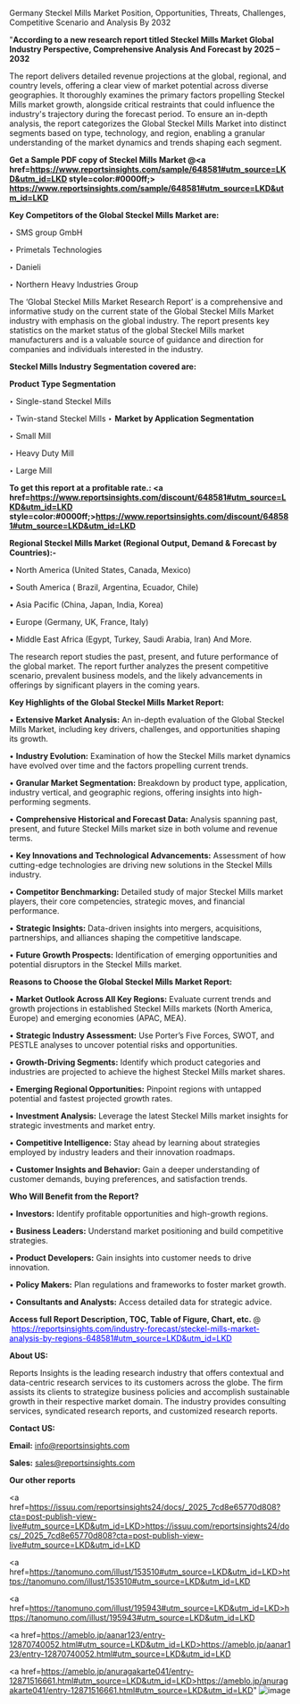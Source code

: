 Germany Steckel Mills Market Position, Opportunities, Threats, Challenges, Competitive Scenario and Analysis By 2032

"<strong>According to a new research report titled Steckel Mills Market Global Industry Perspective, Comprehensive Analysis And Forecast by 2025 – 2032</strong>

The report delivers detailed revenue projections at the global, regional, and country levels, offering a clear view of market potential across diverse geographies. It thoroughly examines the primary factors propelling Steckel Mills market growth, alongside critical restraints that could influence the industry's trajectory during the forecast period. To ensure an in-depth analysis, the report categorizes the Global Steckel Mills Market into distinct segments based on type, technology, and region, enabling a granular understanding of the market dynamics and trends shaping each segment.

<strong>Get a Sample PDF copy of Steckel Mills Market </strong><strong>@<a href=https://www.reportsinsights.com/sample/648581#utm_source=LKD&utm_id=LKD style=color:#0000ff;> https://www.reportsinsights.com/sample/648581#utm_source=LKD&utm_id=LKD</a></strong></font>

<strong>Key Competitors of the Global Steckel Mills Market are:</strong>

‣ SMS group GmbH

‣ Primetals Technologies

‣ Danieli

‣ Northern Heavy Industries Group

The ‘Global Steckel Mills Market Research Report’ is a comprehensive and informative study on the current state of the Global Steckel Mills Market industry with emphasis on the global industry. The report presents key statistics on the market status of the global Steckel Mills market manufacturers and is a valuable source of guidance and direction for companies and individuals interested in the industry.

<strong>Steckel Mills Industry Segmentation covered are:</strong>

<strong>Product Type Segmentation</strong>

‣ Single-stand Steckel Mills

‣ Twin-stand Steckel Mills
‣ 
<strong>Market by Application Segmentation</strong>

‣ Small Mill

‣ Heavy Duty Mill

‣ Large Mill

<strong>To get this report at a profitable rate.: <a href=https://www.reportsinsights.com/discount/648581#utm_source=LKD&utm_id=LKD style=color:#0000ff;>https://www.reportsinsights.com/discount/648581#utm_source=LKD&utm_id=LKD</a></strong></font>

<strong>Regional Steckel Mills Market (Regional Output, Demand &amp; Forecast by Countries):-</strong>

• North America (United States, Canada, Mexico)

• South America ( Brazil, Argentina, Ecuador, Chile)

• Asia Pacific (China, Japan, India, Korea)

• Europe (Germany, UK, France, Italy)

• Middle East Africa (Egypt, Turkey, Saudi Arabia, Iran) And More.

The research report studies the past, present, and future performance of the global market. The report further analyzes the present competitive scenario, prevalent business models, and the likely advancements in offerings by significant players in the coming years.

<strong>Key Highlights of the Global Steckel Mills Market Report:</strong>

• <strong>Extensive Market Analysis:</strong> An in-depth evaluation of the Global Steckel Mills Market, including key drivers, challenges, and opportunities shaping its growth.

• <strong>Industry Evolution:</strong> Examination of how the Steckel Mills market dynamics have evolved over time and the factors propelling current trends.

• <strong>Granular Market Segmentation:</strong> Breakdown by product type, application, industry vertical, and geographic regions, offering insights into high-performing segments.

• <strong>Comprehensive Historical and Forecast Data:</strong> Analysis spanning past, present, and future Steckel Mills market size in both volume and revenue terms.

• <strong>Key Innovations and Technological Advancements:</strong> Assessment of how cutting-edge technologies are driving new solutions in the Steckel Mills industry.

• <strong>Competitor Benchmarking:</strong> Detailed study of major Steckel Mills market players, their core competencies, strategic moves, and financial performance.

• <strong>Strategic Insights:</strong> Data-driven insights into mergers, acquisitions, partnerships, and alliances shaping the competitive landscape.

• <strong>Future Growth Prospects:</strong> Identification of emerging opportunities and potential disruptors in the Steckel Mills market.

<strong>Reasons to Choose the Global Steckel Mills Market Report:</strong>

• <strong>Market Outlook Across All Key Regions:</strong> Evaluate current trends and growth projections in established Steckel Mills markets (North America, Europe) and emerging economies (APAC, MEA).

• <strong>Strategic Industry Assessment:</strong> Use Porter’s Five Forces, SWOT, and PESTLE analyses to uncover potential risks and opportunities.

• <strong>Growth-Driving Segments:</strong> Identify which product categories and industries are projected to achieve the highest Steckel Mills market shares.

• <strong>Emerging Regional Opportunities:</strong> Pinpoint regions with untapped potential and fastest projected growth rates.

• <strong>Investment Analysis:</strong> Leverage the latest Steckel Mills market insights for strategic investments and market entry.

• <strong>Competitive Intelligence:</strong> Stay ahead by learning about strategies employed by industry leaders and their innovation roadmaps.

• <strong>Customer Insights and Behavior:</strong> Gain a deeper understanding of customer demands, buying preferences, and satisfaction trends.

<strong>Who Will Benefit from the Report?</strong>

• <strong>Investors:</strong> Identify profitable opportunities and high-growth regions.

• <strong>Business Leaders:</strong> Understand market positioning and build competitive strategies.

• <strong>Product Developers:</strong> Gain insights into customer needs to drive innovation.

• <strong>Policy Makers:</strong> Plan regulations and frameworks to foster market growth.

• <strong>Consultants and Analysts:</strong> Access detailed data for strategic advice.
</ul>
<strong>Access full Report Description, TOC, Table of Figure, Chart, etc. </strong>@  <a href=https://reportsinsights.com/industry-forecast/steckel-mills-market-analysis-by-regions-648581#utm_source=LKD&utm_id=LKD style=color:#0000ff;>https://reportsinsights.com/industry-forecast/steckel-mills-market-analysis-by-regions-648581#utm_source=LKD&utm_id=LKD</a></font>

<strong><strong>About US</strong>:</strong>

Reports Insights is the leading research industry that offers contextual and data-centric research services to its customers across the globe. The firm assists its clients to strategize business policies and accomplish sustainable growth in their respective market domain. The industry provides consulting services, syndicated research reports, and customized research reports.

<strong>Contact US:</strong>

<p class=""""><b>Email:</b> <a href=mailto:info@reportsinsights.com>info@reportsinsights.com</a></p>
<p class=""""><b>Sales:</b> <a href=mailto:sales@reportsinsights.com>sales@reportsinsights.com</a></p>

<strong>Our other reports</strong>

<a href=https://issuu.com/reportsinsights24/docs/_2025_7cd8e65770d808?cta=post-publish-view-live#utm_source=LKD&utm_id=LKD>https://issuu.com/reportsinsights24/docs/_2025_7cd8e65770d808?cta=post-publish-view-live#utm_source=LKD&utm_id=LKD</a>

<a href=https://tanomuno.com/illust/153510#utm_source=LKD&utm_id=LKD>https://tanomuno.com/illust/153510#utm_source=LKD&utm_id=LKD</a>

<a href=https://tanomuno.com/illust/195943#utm_source=LKD&utm_id=LKD>https://tanomuno.com/illust/195943#utm_source=LKD&utm_id=LKD</a>

<a href=https://ameblo.jp/aanar123/entry-12870740052.html#utm_source=LKD&utm_id=LKD>https://ameblo.jp/aanar123/entry-12870740052.html#utm_source=LKD&utm_id=LKD</a>

<a href=https://ameblo.jp/anuragakarte041/entry-12871516661.html#utm_source=LKD&utm_id=LKD>https://ameblo.jp/anuragakarte041/entry-12871516661.html#utm_source=LKD&utm_id=LKD</a>"
![image](https://github.com/user-attachments/assets/96814e3f-23f8-4319-9821-678343935e86)
